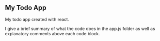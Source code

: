 ## My Todo App 

My todo app created with react. 

I give a brief summary of what the code does in the app.js folder as well as explanatory comments above each code block. 

